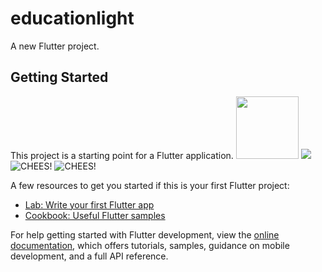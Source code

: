# educationlight

A new Flutter project.

## Getting Started

This project is a starting point for a Flutter application.
<img src="https://drive.google.com/uc?export=view&id=1HwwgB9RsVbVmVLGTDYJjqR4VH_8gmZ1x" width="100" height="100">
![](https://drive.google.com/uc?export=view&id=1HwwgB9RsVbVmVLGTDYJjqR4VH_8gmZ1x)
![CHEES!](https://drive.google.com/uc?export=view&id=1I-TFm6SGGkRyCqLpc4iAUDSIUhy2tNK7)
![CHEES!](https://drive.google.com/uc?export=view&id=1HzjqKJ6633pJwufw7XNRP5LPp59hLXme)

A few resources to get you started if this is your first Flutter project:

- [Lab: Write your first Flutter app](https://docs.flutter.dev/get-started/codelab)
- [Cookbook: Useful Flutter samples](https://docs.flutter.dev/cookbook)

For help getting started with Flutter development, view the
[online documentation](https://docs.flutter.dev/), which offers tutorials,
samples, guidance on mobile development, and a full API reference.
